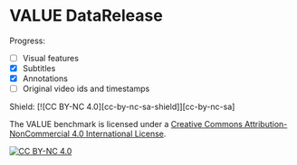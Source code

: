 # VALUE DataRelease

Progress:
  - [ ] Visual features
  - [X] Subtitles
  - [X] Annotations
  - [ ] Original video ids and timestamps

Shield: [![CC BY-NC 4.0][cc-by-nc-sa-shield]][cc-by-nc-sa]

The VALUE benchmark  is licensed under a
[Creative Commons Attribution-NonCommercial 4.0 International License][cc-by-nc].

[![CC BY-NC 4.0][cc-by-nc-image]][cc-by-nc]

[cc-by-nc]: https://creativecommons.org/licenses/by-nd/4.0/
[cc-by-nc-image]: https://licensebuttons.net/l/by-nd/4.0/80x15.png
[cc-by-nc-shield]: https://img.shields.io/badge/License-CC%20BY--NC%204.0-lightgrey.svg
